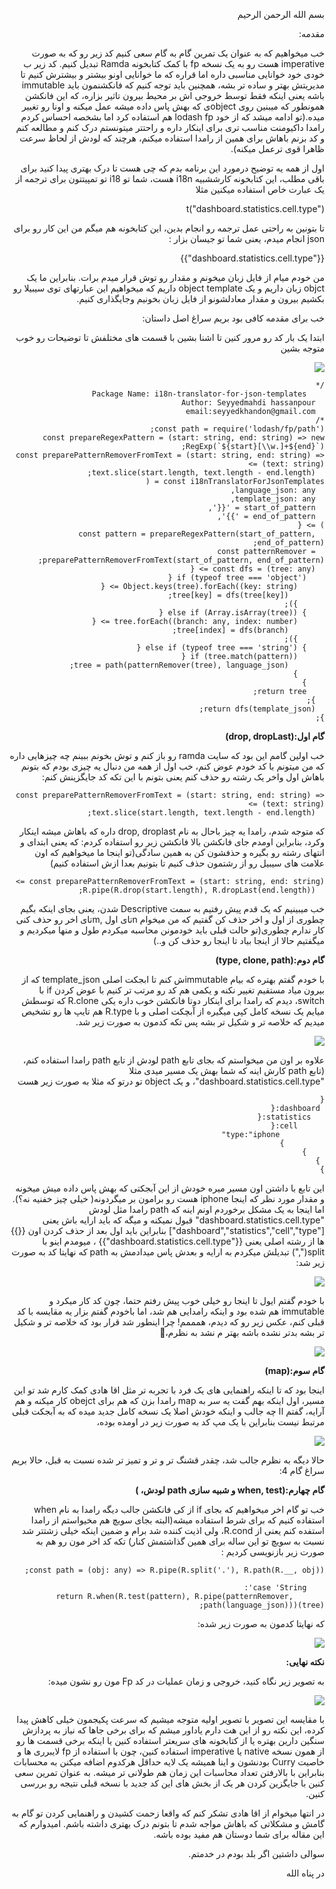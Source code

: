 <div dir="auto">
	
بسم الله الرحمن الرحیم 

مقدمه:

خب میخواهیم که به عنوان یک تمرین گام به گام سعی کنیم کد زیر رو که به صورت imperative هست رو به یک نسخه fp با کمک کتابخونه Ramda تبدیل کنیم. کد زیر ب خودی خود خوانایی مناسبی داره اما قراره که ما خوانایی اونو بیشتر و بیشترش کنیم تا مدیریتش بهتر و ساده تر بشه، همچنین باید توجه کنیم که فانکشنمون باید immutable باشه یعنی اینکه فقط توسط  خروجی اش بر محیط بیرون تاثیر بزاره، که این فانکشن همونطور که میبنین روی objectی که بهش پاس داده میشه عمل میکنه و اونا رو تغییر میده.(تو ادامه میشد که از خود lodash fp هم استفاده کرد اما بشخصه احساس کردم رامدا داکیومنت مناسب تری برای اینکار داره و راحتتر میتونستم درک کنم و مطالعه کنم و کد بزنم باهاش برای همین از رامدا استفاده میکنم، هرچند که لودش از لحاظ سرعت ظاهرا قوی ترعمل میکنه).


اول از همه یه توضیح درمورد این برنامه بدم که چی هست تا درک بهتری پیدا کنید برای باقی مطلب، این کتابخونه کارششبیه i18n هست، شما تو i18 تو تمپیتتون برای ترجمه از یک عبارت خاص استفاده میکنین مثلا

 t("dashboard.statistics.cell.type")

تا بتونین به راحتی عمل ترجمه رو انجام بدین، این کتابخونه هم میگم من این کار رو برای json انجام میدم، یعنی شما تو جیسان بزار :

{{"dashboard.statistics.cell.type"}}

من خودم میام از فایل زبان میخونم و مقدار رو توش قرار میدم برات.
بنابراین ما یک objct زبان داریم و یک object template داریم که میخواهیم این عبارتهای توی سیبیلا رو بکشیم بیرون و مقدار معادلشونو از فایل زبان بخونیم وجایگذاری کنیم.

خب برای مقدمه کافی بود بریم سراغ اصل داستان:

ابتدا یک بار کد رو مرور کنین تا اشنا بشین با قسمت های مختلفش تا توضیحات رو خوب متوجه بشین

![](images/1.png)


```
/*
	Package Name: i18n-translator-for-json-templates
  Author: Seyyedmahdi hassanpour
  email:seyyedkhandon@gmail.com
*/
const path = require('lodash/fp/path');
const prepareRegexPattern = (start: string, end: string) => new RegExp(`${start}[\\w.]+${end}`);
const preparePatternRemoverFromText = (start: string, end: string) => (text: string) =>
  text.slice(start.length, text.length - end.length);
const i18nTranslatorForJsonTemplates = (
  language_json: any,
  template_json: any,
  start_of_pattern = '{{',
  end_of_pattern = '}}',
) => {
  const pattern = prepareRegexPattern(start_of_pattern, end_of_pattern);
  const patternRemover = preparePatternRemoverFromText(start_of_pattern, end_of_pattern);
  const dfs = (tree: any) => {
    if (typeof tree === 'object') {
      Object.keys(tree).forEach((key: string) => {
        tree[key] = dfs(tree[key]);
      });
    } else if (Array.isArray(tree)) {
      tree.forEach((branch: any, index: number) => {
        tree[index] = dfs(branch);
      });
    } else if (typeof tree === 'string') {
      if (tree.match(pattern)) {
        tree = path(patternRemover(tree), language_json);
      }
    }
    return tree;
  };
  return dfs(template_json);
};
```



**گام اول:(drop, dropLast)**

خب اولین گامم این بود که سایت ramda رو باز کنم و توش بخونم ببینم چه چیزهایی داره که من میتونم با کد خودم عوض کنم، خب اول از همه من دنبال یه چیزی بودم که بتونم باهاش اول واخر یک رشته رو حذف کنم یعنی بتونم با این تکه کد جایگزینش کنم:

```
const preparePatternRemoverFromText = (start: string, end: string) => (text: string) =>
  text.slice(start.length, text.length - end.length);
```

که متوجه شدم، رامدا یه چیز باحال به نام drop, droplast داره که باهاش میشه اینکار وکرد، بنابراین اومدم جای فانکشن بالا فانکشن زیر رو استفاده کردم: که یعنی ابتدای و انتهای رشته رو بگیره و حذفشون کن به همین سادگی(تو اینجا ما میخواهیم که اون علامت های سیبیل رو از رشتمون حذف کنیم تا بتونیم بعدا ازش استفاده کنیم)

```
const preparePatternRemoverFromText = (start: string, end: string) =>
  R.pipe(R.drop(start.length), R.dropLast(end.length));
```


خب میبینیم که یک قدم پیش رفتیم به سمت Descriptive شدن، یعنی بجای اینکه بگیم چطوری از اول و اخر حذف کن گفتیم که من میخوام nتای اول  ,mتای  اخر رو حذف کنی کار ندارم چطوری(تو حالت قبلی باید خودمونن محاسبه میکردم طول  و منها میکردیم و میگفتیم حالا از اینجا بیاد تا اینجا رو حذف کن و..)


**گام دوم:(type, clone, path)**

با خودم گفتم بهتره که بیام immutableش کنم تا ابجکت اصلی template_json  که از بیرون میاد مستقیم تغییر نکنه و یکمی هم کد رو مرتب تر کنیم با عوض کردن if با switch، دیدم که رامدا برای اینکار دوتا فانکشن خوب داره یکی R.clone که توسطش میایم یک نسخه کامل کپی میگیره از آبچکت اصلی و با R.type هم تایپ ها رو تشخیص میدیم که خلاصه تر و شکیل تر بشه پس تکه کدمون به صورت زیر شد. 

![](images/2.png)


علاوه بر اون من میخواستم که بجای تابع path لودش از تابع path رامدا استفاده کنم،(تابع path کارش اینه که شما بهش یک مسیر میدی مثلا "dashboard.statistics.cell.type"، و یک object تو درتو که مثلا به صورت زیر هست

```
{
 dashboard:{
   statistics:{
      cell:{
          type:"iphone"  
         }
    }
 } 
}
```

این تابع با داشتن اون مسیر میره خودش از این آبجکتی که بهش پاس داده میش میخونه و مقدار مورد نظر که اینجا iphone هست رو برامون بر میگردونه( خیلی چیز خفنیه نه؟). اما اینجا به  یک مشکل برخوردم اونم اینه که path رامدا مثل لودش "dashboard.statistics.cell.type" قبول نمیکنه و میگه که باید ارایه باش یعنی ["dashboard","statistics","cell","type"] بنابراین باید اول بعد از حذف کردن اون {{}} ها از رشته اصلی یعنی {{"dashboard.statistics.cell.type"}} ، میومدم اینو با split(",") تبدیلش میکردم به ارایه و بعدش پاس میدادمش به path که نهایتا کد به صورت زیر شد:

![](images/3.png)

با خودم گفتم ایول تا اینجا رو خیلی خوب پیش رفتم حتما، چون کد کار میکرد و immutable هم شده بود و اینکه رامدایی هم شد، اما باخودم گفتم بزار یه مقایسه با کد قبلی کنم، عکس زیر رو که دیدم، همممم! چرا اینطور شد قرار بود که خلاصه تر و شکیل تر بشه بدتر نشده باشه بهتر م نشد به نظرم،🤔

![](images/4.png)


**گام سوم:(map)**

اینجا بود که تا اینکه راهنمایی های یک فرد با تجربه تر مثل اقا هادی کمک کارم شد تو این مسیر، اول اینکه بهم گفت  یه سر به map رامدا بزن که هم برای obejct کار میکنه و هم آرایه، گفتم اا چه جالب و اینکه خودش اصلا یک نسخه کامل جدید میده که به آبجکت قبلی مرتبط نیست بنابراین با یک مپ کد به صورت زیر در اومده بوده، 

![](images/5.png)


حالا دیگه به نظرم جالب شد، چقدر قشنگ تر و تر و تمیز تر شده نسبت به قبل، حالا بریم سراغ گام 4:

**گام چهارم:(when, test و شبیه سازی path لودش، )**

خب تو گام اخر میخواهیم که بجای if از کی فانکشن جالب دیگه رامدا به نام when استفاده کنیم که برای شرط استفاده میشه(البته بجای سویچ هم مخیواستم از رامدا استفده کنم یعنی از R.cond، ولی اذیت کننده شد برام و ضمین اینکه خیلی زشتتر شد نسبت به سویچ تو این ساله برای همین گذاشتمش کنار) تکه کد اخر مون رو هم به صورت زیر بازنویسی کردیم :

`const path = (obj: any) => R.pipe(R.split('.'), R.path(R.__, obj));`


 ```
     case 'String':
        return R.when(R.test(pattern), R.pipe(patternRemover, path(language_json)))(tree);
```
 که نهایتا کدمون به صورت زیر شده:

![](images/6.png)



**نکته نهایی:**

به تصویر زیر نگاه کنید، خروجی و زمان عملیات در کد Fp مون رو نشون میده:

![](images/7.png)

با مقایسه این تصویر با تصویر اولیه متوجه میشیم که سرعت پکیجمون خیلی کاهش  پیدا کرده، این نکته رو از این هت دارم یاداور میشم که برای برخی جاها که نیاز به پردازش سنگین دارین بهتره یا از کتابخونه های  سریعتر استفاده کنین یا اینکه برخی قسمت ها رو از همون نسخه native یا imperative استفاده کنین، چون با استفاده از fp لایبرری ها و خاصیت Curry بودنشون و اینا همیشه یک لایه حداقل هرکدوم اضافه میکنن به محسابات بنابراین با بالارفتن تعداد محاسبات این زمان هم طولانی تر میشه. به عنوان تمرین سعی کنین با جایگزین کردن هر یک از بخش های این کد جدید با نسخه قبلی نتیجه رو بررسی کنین.


در انتها میخوام از اقا هادی تشکر کنم که واقعا زحمت کشیدن  و راهنمایی کردن تو گام به گامش و مشکلاتی که باهاش مواجه شدم تا بتونم درک بهتری داشته باشم. امیدوارم که این مقاله برای شما دوستان هم مفید بوده باشه.

سوالی داشتین اگر بلد بودم در خدمتم.



در پناه الله



</div>
